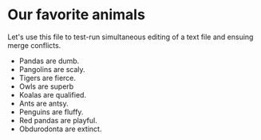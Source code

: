 # Our favorite animals

Let's use this file to test-run simultaneous editing of a text file and ensuing merge conflicts. 

- Pandas are dumb.
- Pangolins are scaly.
- Tigers are fierce.
- Owls are superb
- Koalas are qualified.
- Ants are antsy.
- Penguins are fluffy.
- Red pandas are playful.
- Obdurodonta are extinct.

